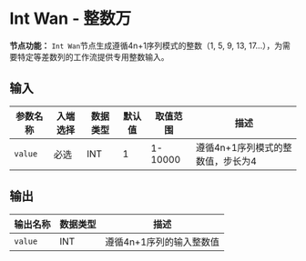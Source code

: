 # Int Wan - 整数万

**节点功能：** `Int Wan`节点生成遵循4n+1序列模式的整数（1, 5, 9, 13, 17...），为需要特定等差数列的工作流提供专用整数输入。

## 输入

| 参数名称 | 入端选择 | 数据类型 | 默认值 | 取值范围 | 描述 |
| -------- | -------- | -------- | ------ | -------- | ---- |
| `value` | 必选 | INT | 1 | 1-10000 | 遵循4n+1序列模式的整数值，步长为4 |

## 输出

| 输出名称 | 数据类型 | 描述 |
|---------|----------|------|
| `value` | INT | 遵循4n+1序列的输入整数值 |
